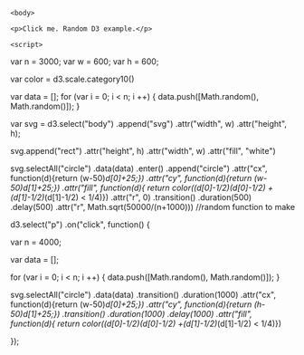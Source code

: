 <html lang="en">
	<head>
		<meta charset="utf-8">
		<title>D3: A true bar chart with SVG rects</title>
        <script type="text/javascript" src="http://d3js.org/d3.v3.min.js"></script>
		<style type="text/css">
			/* No style rules here yet */		
		</style>
	</head>
  
	<body>
	
	<p>Click me. Random D3 example.</p>

	<script>
 
var n = 3000;
var w = 600;
var h = 600;
  
var color = d3.scale.category10()


  
var data = [];
for (var i = 0; i < n; i ++) {
  data.push([Math.random(), Math.random()]);
}
  

  
var svg = d3.select("body")
  .append("svg")
  .attr("width", w)
  .attr("height", h);
  
  svg.append("rect")
  .attr("height", h)
  .attr("width", w)
  .attr("fill", "white")
  
  svg.selectAll("circle")
  .data(data)
  .enter()
  .append("circle")
  .attr("cx", function(d){return (w-50)*d[0]+25;})
  .attr("cy", function(d){return (w-50)*d[1]+25;})
  .attr("fill", function(d){
    return color((d[0]-1/2)*(d[0]-1/2) +(d[1]-1/2)*(d[1]-1/2) < 1/4)})
  .attr("r", 0)
  .transition()
  .duration(500)
  .delay(500)
  .attr("r", Math.sqrt(50000/(n+1000))) //random function to make 
  

d3.select("p")
    .on("click", function() {
     
    
var n = 4000;

var data = [];

for (var i = 0; i < n; i ++) {
  data.push([Math.random(), Math.random()]);
}
    
   svg.selectAll("circle")
  .data(data)
  .transition()
  .duration(1000)
  .attr("cx", function(d){return (w-50)*d[0]+25;})
  .attr("cy", function(d){return (h-50)*d[1]+25;})
  .transition()
  .duration(1000)
  .delay(1000)
  .attr("fill", function(d){
    return color((d[0]-1/2)*(d[0]-1/2) +(d[1]-1/2)*(d[1]-1/2) < 1/4)})
    
  });
 </script>
	</body>
</html>
